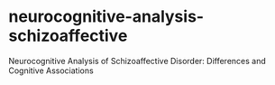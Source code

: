 # neurocognitive-analysis-schizoaffective
Neurocognitive Analysis of Schizoaffective Disorder: Differences and Cognitive Associations
